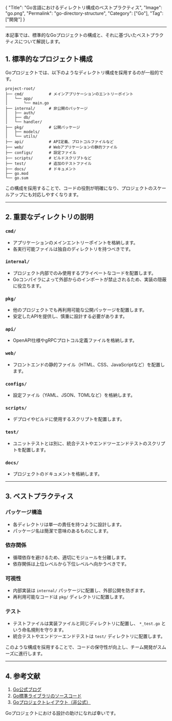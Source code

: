 {
"Title": "Go言語におけるディレクトリ構成のベストプラクティス",
"Image": "go.png",
"Permalink": "go-directory-structure",
"Category": ["Go"],
"Tag": ["開発"]
}

---

本記事では、標準的なGoプロジェクトの構成と、それに基づいたベストプラクティスについて解説します。


## 1. 標準的なプロジェクト構成

Goプロジェクトでは、以下のようなディレクトリ構成を採用するのが一般的です。

```
project-root/
├── cmd/           # メインアプリケーションのエントリーポイント
│   └── app/
│       └── main.go
├── internal/      # 非公開のパッケージ
│   ├── auth/
│   ├── db/
│   └── handler/
├── pkg/           # 公開パッケージ
│   ├── models/
│   └── utils/
├── api/           # API定義、プロトコルファイルなど
├── web/           # Webアプリケーションの静的ファイル
├── configs/       # 設定ファイル
├── scripts/       # ビルドスクリプトなど
├── test/          # 追加のテストファイル
├── docs/          # ドキュメント
├── go.mod
└── go.sum
```

この構成を採用することで、コードの役割が明確になり、プロジェクトのスケールアップにも対応しやすくなります。

---

## 2. 重要なディレクトリの説明

### `cmd/`
- アプリケーションのメインエントリーポイントを格納します。
- 各実行可能ファイルは独自のディレクトリを持つべきです。

### `internal/`
- プロジェクト内部でのみ使用するプライベートなコードを配置します。
- Goコンパイラによって外部からのインポートが禁止されるため、実装の隠蔽に役立ちます。

### `pkg/`
- 他のプロジェクトでも再利用可能な公開パッケージを配置します。
- 安定したAPIを提供し、慎重に設計する必要があります。

### `api/`
- OpenAPI仕様やgRPCプロトコル定義ファイルを格納します。

### `web/`
- フロントエンドの静的ファイル（HTML、CSS、JavaScriptなど）を配置します。

### `configs/`
- 設定ファイル（YAML、JSON、TOMLなど）を格納します。

### `scripts/`
- デプロイやビルドに使用するスクリプトを配置します。

### `test/`
- ユニットテストとは別に、統合テストやエンドツーエンドテストのスクリプトを配置します。

### `docs/`
- プロジェクトのドキュメントを格納します。

---

## 3. ベストプラクティス

### **パッケージ構造**
- 各ディレクトリは単一の責任を持つように設計します。
- パッケージ名は簡潔で意味のあるものにします。

### **依存関係**
- 循環依存を避けるため、適切にモジュールを分離します。
- 依存関係は上位レベルから下位レベルへ向かうべきです。

### **可視性**
- 内部実装は `internal/` パッケージに配置し、外部公開を防ぎます。
- 再利用可能なコードは `pkg/` ディレクトリに配置します。

### **テスト**
- テストファイルは実装ファイルと同じディレクトリに配置し、 `*_test.go` という命名規則を守ります。
- 統合テストやエンドツーエンドテストは `test/` ディレクトリに配置します。

このような構成を採用することで、コードの保守性が向上し、チーム開発がスムーズに進行します。

---

## 4. 参考文献

1. [Go公式ブログ](https://go.dev/blog/)
2. [Go標準ライブラリのソースコード](https://github.com/golang/go)
3. [Goプロジェクトレイアウト（非公式）](https://github.com/golang-standards/project-layout)

Goプロジェクトにおける設計の助けになれば幸いです。

